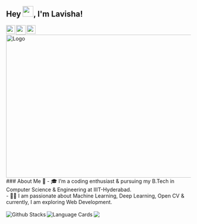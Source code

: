 ## Hey <img src="https://github.com/TheDudeThatCode/TheDudeThatCode/blob/master/Assets/Hi.gif" width="29px">, I'm Lavisha!

<a href="https://www.linkedin.com/in/lavisha-bhambri-630384196/">
  <img align="left" width="24px" src="https://cdn.jsdelivr.net/npm/simple-icons@v3/icons/linkedin.svg"  />
</a>
<a href="mailto:bhambrilavisha@gmail.com">
  <img align="left" width="26px" src="https://cdn.jsdelivr.net/npm/simple-icons@v3/icons/gmail.svg" />
</a>
<a href="https://www.instagram.com/lavishabhambri/">
    <img align="left" width="24px" src="https://cdn.jsdelivr.net/npm/simple-icons@v3/icons/instagram.svg" />
</a>  
<br />
<img src="https://cdn.dribbble.com/users/1519660/screenshots/4536550/girl-_-laptop.gif" align="right" alt="Logo" width="520" height="390">
### About Me 🚀
- 🎓 I’m a coding enthusiast & pursuing my B.Tech in Computer Science & Engineering at IIIT-Hyderabad. </br>
- 👨‍💻  I am passionate about Machine Learning, Deep Learning, Open CV & currently, I am exploring Web Development. </br>
<br />

<!--## Here is what I’m currently working on 
Here are some ideas to get you started:
- 🔭 I’m currently working at ... IIIT Hyderabad.
- 🌱 I’m currently learning ... Web Develeopment.
- 💬 Ask me about ... Anything!
- 😄 Pronouns: ... She/Her-->
<!--- 📫 How to reach me: ...-->
<!--- 👯 I’m looking to collaborate on ...--> 
<!--- 🤔 I’m looking for help with ... -->
<!--- ⚡ Fun fact: ... -->

<img align="left" alt="Github Stacks" src="https://github-readme-stats.vercel.app/api?username=lavishabhambri&hide=issues&count_private=true&show_icons=true&include_all_commits=true" />

<img align="left" alt="Language Cards" src="https://github-readme-stats.vercel.app/api/top-langs/?username=lavishabhambri&layout=compact" />

<img align="left" src="https://komarev.com/ghpvc/?username=lavishabhambri" />
